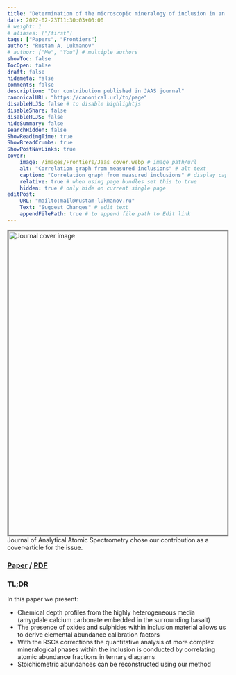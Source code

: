 ```yaml
---
title: "Determination of the microscopic mineralogy of inclusion in an amygdaloidal pillow basalt by fs-LIMS"
date: 2022-02-23T11:30:03+00:00
# weight: 1
# aliases: ["/first"]
tags: ["Papers", "Frontiers"]
author: "Rustam A. Lukmanov"
# author: ["Me", "You"] # multiple authors
showToc: false
TocOpen: false
draft: false
hidemeta: false
comments: false
description: "Our contribution published in JAAS journal"
canonicalURL: "https://canonical.url/to/page"
disableHLJS: false # to disable highlightjs
disableShare: false
disableHLJS: false
hideSummary: false
searchHidden: false
ShowReadingTime: true
ShowBreadCrumbs: true
ShowPostNavLinks: true
cover:
    image: /images/Frontiers/Jaas_cover.webp # image path/url
    alt: "Correlation graph from measured inclusions" # alt text
    caption: "Correlation graph from measured inclusions" # display caption under cover
    relative: true # when using page bundles set this to true
    hidden: true # only hide on current single page
editPost:
    URL: "mailto:mail@rustam-lukmanov.ru"
    Text: "Suggest Changes" # edit text
    appendFilePath: true # to append file path to Edit link
---
```


<a  href= https://www.frontiersin.org/articles/10.3389/frai.2021.668163/full><img src='/images/Frontiers/Jaas_cover.webp' alt='Journal cover image' width='700'  padding ='50' align='middle' style="border:3px solid grey"></a>
Journal of Analytical Atomic Spectrometry chose our contribution as a cover-article for the issue.

### [Paper](https://pubs.rsc.org/en/content/articlelanding/2021/ja/d0ja00390e) / [PDF](http://wurz.space.unibe.ch/Tulej_JAAS2020.pdf)

### TL;DR

In this paper we present:

- Chemical depth profiles from the highly heterogeneous media (amygdale calcium carbonate embedded in the surrounding basalt)
- The presence of oxides and sulphides within inclusion material allows us to derive elemental abundance calibration
  factors
- With the RSCs corrections the quantitative analysis of more complex mineralogical phases within the inclusion is conducted by correlating atomic abundance fractions in ternary diagrams
- Stoichiometric abundances can be reconstructed using our method
